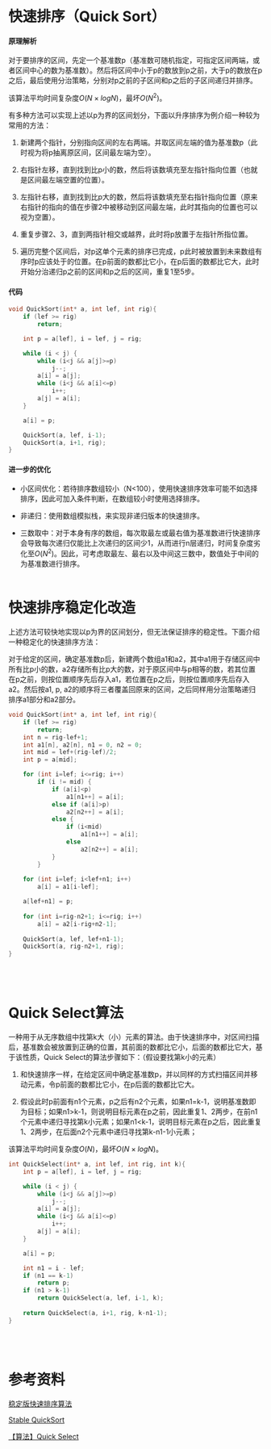 # 快速排序（Quick Sort）
#### 原理解析

对于要排序的区间，先定一个基准数p（基准数可随机指定，可指定区间两端，或者区间中心的数为基准数）。然后将区间中小于p的数放到p之前，大于p的数放在p之后，最后使用分治策略，分别对p之前的子区间和p之后的子区间递归并排序。

该算法平均时间复杂度$O(N\times log N)$，最坏$O(N^2)$。

有多种方法可以实现上述以p为界的区间划分，下面以升序排序为例介绍一种较为常用的方法：

1. 新建两个指针，分别指向区间的左右两端。并取区间左端的值为基准数p（此时视为将p抽离原区间，区间最左端为空）。
   
2. 右指针左移，直到找到比p小的数，然后将该数填充至左指针指向位置（也就是区间最左端空置的位置）。

3. 左指针右移，直到找到比p大的数，然后将该数填充至右指针指向位置（原来右指针的指向的值在步骤2中被移动到区间最左端，此时其指向的位置也可以视为空置）。

4. 重复步骤2、3，直到两指针相交或越界，此时将p放置于左指针所指位置。

5. 遍历完整个区间后，对p这单个元素的排序已完成，p此时被放置到未来数组有序时p应该处于的位置。在p前面的数都比它小，在p后面的数都比它大，此时开始分治递归p之前的区间和p之后的区间，重复1至5步。

#### 代码
```cpp
void QuickSort(int* a, int lef, int rig){
    if (lef >= rig)
        return;

    int p = a[lef], i = lef, j = rig;

    while (i < j) {  
        while (i<j && a[j]>=p)
            j--;
        a[i] = a[j];  
        while (i<j && a[i]<=p)
            i++;
        a[j] = a[i];    
    }

    a[i] = p;

    QuickSort(a, lef, i-1);
    QuickSort(a, i+1, rig);
}
```

#### 进一步的优化
- 小区间优化：若待排序数组较小（N<100），使用快速排序效率可能不如选择排序，因此可加入条件判断，在数组较小时使用选择排序。

- 非递归：使用数组模拟栈，来实现非递归版本的快速排序。
  
- 三数取中：对于本身有序的数组，每次取最左或最右值为基准数进行快速排序会导致每次递归仅能比上次递归的区间少1，从而进行n层递归，时间复杂度劣化至$O(N^2)$。因此，可考虑取最左、最右以及中间这三数中，数值处于中间的为基准数进行排序。
<br/><br/>

# 快速排序稳定化改造
上述方法可较快地实现以p为界的区间划分，但无法保证排序的稳定性。下面介绍一种稳定化的快速排序方法：

对于给定的区间，确定基准数p后，新建两个数组a1和a2，其中a1用于存储区间中所有比p小的数，a2存储所有比p大的数，对于原区间中与p相等的数，若其位置在p之前，则按位置顺序先后存入a1，若位置在p之后，则按位置顺序先后存入a2。然后按a1, p, a2的顺序将三者覆盖回原来的区间，之后同样用分治策略递归排序a1部分和a2部分。
```cpp
void QuickSort(int* a, int lef, int rig){
    if (lef >= rig) 
        return;
    int n = rig-lef+1;
    int a1[n], a2[n], n1 = 0, n2 = 0;
    int mid = lef+(rig-lef)/2;
    int p = a[mid];

    for (int i=lef; i<=rig; i++) 
        if (i != mid) {
            if (a[i]<p)
                a1[n1++] = a[i];
            else if (a[i]>p) 
                a2[n2++] = a[i];
            else {
                if (i<mid)
                    a1[n1++] = a[i];
                else 
                    a2[n2++] = a[i];
            }
        }
    
    for (int i=lef; i<lef+n1; i++)
        a[i] = a1[i-lef];

    a[lef+n1] = p;
    
    for (int i=rig-n2+1; i<=rig; i++)
        a[i] = a2[i-rig+n2-1];
    
    QuickSort(a, lef, lef+n1-1);
    QuickSort(a, rig-n2+1, rig);
}
```
<br/><br/>

# Quick Select算法
一种用于从无序数组中找第k大（小）元素的算法。由于快速排序中，对区间扫描后，基准数会被放置到正确的位置，其前面的数都比它小，后面的数都比它大，基于该性质，Quick Select的算法步骤如下：（假设要找第k小的元素）

1. 和快速排序一样，在给定区间中确定基准数p，并以同样的方式扫描区间并移动元素，令p前面的数都比它小，在p后面的数都比它大。

2. 假设此时p前面有n1个元素，p之后有n2个元素，如果n1=k-1，说明基准数即为目标；如果n1>k-1，则说明目标元素在p之前，因此重复1、2两步，在前n1个元素中递归寻找第k小元素；如果n1<k-1，说明目标元素在p之后，因此重复1、2两步，在后面n2个元素中递归寻找第k-n1-1小元素；

该算法平均时间复杂度$O(N)$，最坏$O(N\times log N)$。
```cpp
int QuickSelect(int* a, int lef, int rig, int k){
    int p = a[lef], i = lef, j = rig;

    while (i < j) {  
        while (i<j && a[j]>=p)
            j--;
        a[i] = a[j];  
        while (i<j && a[i]<=p)
            i++;
        a[j] = a[i];    
    }

    a[i] = p;

    int n1 = i - lef;
    if (n1 == k-1)
        return p;
    if (n1 > k-1)
        return QuickSelect(a, lef, i-1, k);
            
    return QuickSelect(a, i+1, rig, k-n1-1);
}
```
<br/><br/>

# 参考资料
[稳定版快速排序算法](https://bitjoy.net/2016/08/18/the-stable-quick-sort/)

[Stable QuickSort](https://www.geeksforgeeks.org/stable-quicksort/)

[【算法】Quick Select](https://www.cnblogs.com/LinMiaoJia/p/QuickSelect.html)
